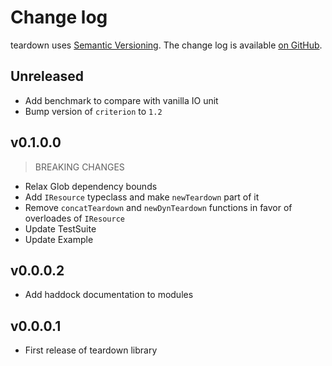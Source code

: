 Change log
==========

teardown uses [Semantic Versioning][1].
The change log is available [on GitHub][2].

[1]: http://semver.org/spec/v2.0.0.html
[2]: https://github.com/roman/Haskell-teardown/libraries/teardown/CHANGELOG.md


## Unreleased

* Add benchmark to compare with vanilla IO unit
* Bump version of `criterion` to `1.2`

## v0.1.0.0

> BREAKING CHANGES

* Relax Glob dependency bounds
* Add `IResource` typeclass and make `newTeardown` part of it
* Remove `concatTeardown` and `newDynTeardown` functions in favor of
  overloades of `IResource`
* Update TestSuite
* Update Example

## v0.0.0.2

* Add haddock documentation to modules

## v0.0.0.1

* First release of teardown library
